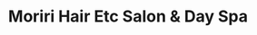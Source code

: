 ---
title: "Moriri Hair Etc Salon & Day Spa"
url: /kingwood/moriri-hair-etc-salon-and-day-spa/
shop: hairdresser
---